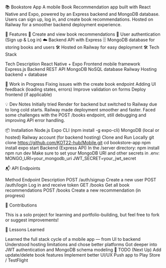 📚 Bookstore App
A mobile Book Recommendation app built with React Native and Expo, powered by an Express backend and MongoDB database. Users can sign up, log in, and create book recommendations. Hosted on Railway for a smoother backend deployment experience.


🚀 Features
📖 Create and view book recommendations
🔐 User authentication (Sign up & Log in)
☁️ Backend API with Express
🗄️ MongoDB database for storing books and users
🛠️ Hosted on Railway for easy deployment
🛠 Tech Stack


Tech	Description
React Native + Expo	Frontend mobile framework
Express.js	Backend REST API
MongoDB	NoSQL database
Railway	Hosting backend + database


🚧 Work in Progress
 Fixing issues with the create book endpoint
 Adding UI feedback (loading states, errors)
 Improve validation on forms
 Deploy frontend (if applicable)
 
💡 Dev Notes
Initially tried Render for backend but switched to Railway due to long cold starts. Railway made deployment smoother and faster.
Faced some challenges with the POST /books endpoint, still debugging and improving API error handling.

📦 Installation
Node.js
Expo CLI (npm install -g expo-cli)
MongoDB (local or hosted)
Railway account (for backend hosting)
Clone and Run Locally
git clone https://github.com/KOT22-hub/Mobile.git
cd bookstore-app
npm install
expo start
Backend (Express API)
In the /server directory:
npm install
npm run dev
Make sure to set your MongoDB URI and other secrets in .env:
MONGO_URI=your_mongodb_uri
JWT_SECRET=your_jwt_secret

📬 API Endpoints

Method	Endpoint	Description
POST	/auth/signup	Create a new user
POST	/auth/login	Log in and receive token
GET	/books	Get all book recommendations
POST	/books	Create a new recommendation (in progress)

📣 Contributions

This is a solo project for learning and portfolio-building, but feel free to fork or suggest improvements!

🧠 Lessons Learned

Learned the full stack cycle of a mobile app — from UI to backend
Understood hosting limitations and chose better platforms
Got deeper into JWT authentication and MongoDB schema modeling
📌 TODO (Next Up)
 Add update/delete book features
 Implement better UI/UX
 Push app to Play Store / TestFlight


